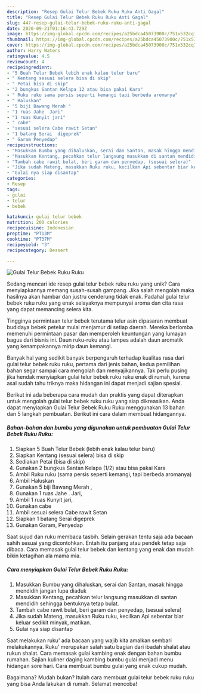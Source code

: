 ```yaml
---
description: "Resep Gulai Telur Bebek Ruku Ruku Anti Gagal"
title: "Resep Gulai Telur Bebek Ruku Ruku Anti Gagal"
slug: 447-resep-gulai-telur-bebek-ruku-ruku-anti-gagal
date: 2020-09-21T01:16:43.729Z
image: https://img-global.cpcdn.com/recipes/a25bdca45073900c/751x532cq70/gulai-telur-bebek-ruku-ruku-foto-resep-utama.jpg
thumbnail: https://img-global.cpcdn.com/recipes/a25bdca45073900c/751x532cq70/gulai-telur-bebek-ruku-ruku-foto-resep-utama.jpg
cover: https://img-global.cpcdn.com/recipes/a25bdca45073900c/751x532cq70/gulai-telur-bebek-ruku-ruku-foto-resep-utama.jpg
author: Harry Waters
ratingvalue: 4.5
reviewcount: 4
recipeingredient:
- "5 Buah Telur Bebek lebih enak kalau telur baru"
- " Kentang sesuai selera bisa di skip"
- " Petai bisa di skip"
- "2 bungkus Santan Kelapa 12 atau bisa pakai Kara"
- " Ruku ruku sama persis seperti kemangi tapi berbeda aromanya"
- " Haluskan"
- "5 biji Bawang Merah "
- "1 ruas Jahe  Jari"
- "1 ruas Kunyit jari"
- " cabe"
- "sesuai selera Cabe rawit Setan"
- "1 batang Serai  digeprek"
- " Garam Penyedap"
recipeinstructions:
- "Masukkan Bumbu yang dihaluskan, serai dan Santan, masak hingga mendidih jangan lupa diaduk"
- "Masukkan Kentang, pecahkan telur langsung masukkan di santan mendidih sehingga bentuknya tetap bulat."
- "Tambah cabe rawit bulat, beri garam dan penyedap, (sesuai selera)"
- "Jika sudah Mateng, masukkan Ruku ruku, kecilkan Api sebentar biar keluar sedikit minyak, matikan."
- "Gulai nya siap disantap"
categories:
- Resep
tags:
- gulai
- telur
- bebek

katakunci: gulai telur bebek 
nutrition: 200 calories
recipecuisine: Indonesian
preptime: "PT13M"
cooktime: "PT37M"
recipeyield: "3"
recipecategory: Dessert

---
```



![Gulai Telur Bebek Ruku Ruku](https://img-global.cpcdn.com/recipes/a25bdca45073900c/751x532cq70/gulai-telur-bebek-ruku-ruku-foto-resep-utama.jpg)

Sedang mencari ide resep gulai telur bebek ruku ruku yang unik? Cara menyiapkannya memang susah-susah gampang. Jika salah mengolah maka hasilnya akan hambar dan justru cenderung tidak enak. Padahal gulai telur bebek ruku ruku yang enak selayaknya mempunyai aroma dan cita rasa yang dapat memancing selera kita.

Tingginya permintaan telur bebek terutama telur asin dipasaran membuat budidaya bebek petelur mulai menjamur di setiap daerah. Mereka berlomba memenuhi permintaan pasar dan memperoleh keuntungan yang lumayan bagus dari bisnis ini. Daun ruku-ruku atau lampes adalah daun aromatik yang kenampakannya mirip daun kemangi.

Banyak hal yang sedikit banyak berpengaruh terhadap kualitas rasa dari gulai telur bebek ruku ruku, pertama dari jenis bahan, kedua pemilihan bahan segar sampai cara mengolah dan menyajikannya. Tak perlu pusing jika hendak menyiapkan gulai telur bebek ruku ruku enak di rumah, karena asal sudah tahu triknya maka hidangan ini dapat menjadi sajian spesial.


Berikut ini ada beberapa cara mudah dan praktis yang dapat diterapkan untuk mengolah gulai telur bebek ruku ruku yang siap dikreasikan. Anda dapat menyiapkan Gulai Telur Bebek Ruku Ruku menggunakan 13 bahan dan 5 langkah pembuatan. Berikut ini cara dalam membuat hidangannya.

<!--inarticleads1-->

##### Bahan-bahan dan bumbu yang digunakan untuk pembuatan Gulai Telur Bebek Ruku Ruku:

1. Siapkan 5 Buah Telur Bebek (lebih enak kalau telur baru)
1. Siapkan  Kentang (sesuai selera) bisa di skip
1. Sediakan  Petai (bisa di skip)
1. Gunakan 2 bungkus Santan Kelapa (1/2) atau bisa pakai Kara
1. Ambil  Ruku ruku (sama persis seperti kemangi, tapi berbeda aromanya)
1. Ambil  Haluskan
1. Gunakan 5 biji Bawang Merah ,
1. Gunakan 1 ruas Jahe . Jari,
1. Ambil 1 ruas Kunyit jari,
1. Gunakan  cabe
1. Ambil sesuai selera Cabe rawit Setan
1. Siapkan 1 batang Serai  digeprek
1. Gunakan  Garam, Penyedap


Saat sujud dan ruku membaca tasbih. Selain gerakan tentu saja ada bacaan sahih sesuai yang dicontohkan. Entah itu panjang atau pendek tetap saja dibaca. Cara memasak gulai telur bebek dan kentang yang enak dan mudah bikin ketagihan ala mama mia. 

<!--inarticleads2-->

##### Cara menyiapkan Gulai Telur Bebek Ruku Ruku:

1. Masukkan Bumbu yang dihaluskan, serai dan Santan, masak hingga mendidih jangan lupa diaduk
1. Masukkan Kentang, pecahkan telur langsung masukkan di santan mendidih sehingga bentuknya tetap bulat.
1. Tambah cabe rawit bulat, beri garam dan penyedap, (sesuai selera)
1. Jika sudah Mateng, masukkan Ruku ruku, kecilkan Api sebentar biar keluar sedikit minyak, matikan.
1. Gulai nya siap disantap


Saat melakukan ruku&#39; ada bacaan yang wajib kita amalkan sembari melakukannya. Ruku&#39; merupakan salah satu bagian dari ibadah shalat atau rukun shalat. Cara memasak gulai kambing enak dengan bahan bumbu rumahan. Sajian kuliner daging kambing bumbu gulai menjadi menu hidangan sore hari. Cara membuat bumbu gulai yang enak cukup mudah. 

Bagaimana? Mudah bukan? Itulah cara membuat gulai telur bebek ruku ruku yang bisa Anda lakukan di rumah. Selamat mencoba!
